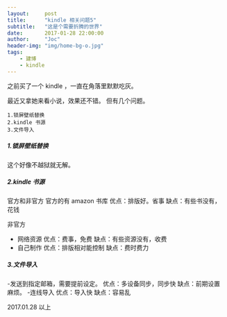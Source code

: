 ```yaml
---
layout:     post
title:      "kindle 相关问题5"
subtitle:   "这是个需要折腾的世界"
date:       2017-01-28 22:00:00
author:     "Joc"
header-img: "img/home-bg-o.jpg"
tags:
    - 建博
    - kindle
---
```


之前买了一个 kindle ，一直在角落里默默吃灰。

最近又拿她来看小说，效果还不错。
但有几个问题。

```
1.锁屏壁纸替换
2.kindle 书源
3.文件导入
```

##### 1.锁屏壁纸替换

这个好像不越狱就无解。

##### 2.kindle 书源

官方和非官方
官方的有 amazon 书库
优点：排版好。省事
缺点：有些书没有，花钱

非官方
- 网络资源
优点：费事，免费
缺点：有些资源没有，收费
- 自己制作
优点：排版相对能控制
缺点：费时费力

##### 3.文件导入
-发送到指定邮箱，需要提前设定。
优点：多设备同步，同步快
缺点：前期设置麻烦。
-连线导入
优点：导入快
缺点：容易乱



2017.01.28
以上




